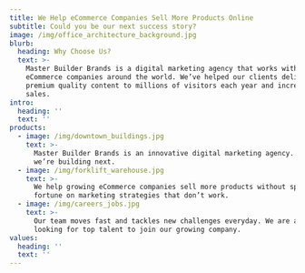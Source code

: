 ```yaml
---
title: We Help eCommerce Companies Sell More Products Online
subtitle: Could you be our next success story?
image: /img/office_architecture_background.jpg
blurb:
  heading: Why Choose Us?
  text: >-
    Master Builder Brands is a digital marketing agency that works with growing
    eCommerce companies around the world. We’ve helped our clients deliver
    premium quality content to millions of visitors each year and increase
    sales.
intro:
  heading: ''
  text: ''
products:
  - image: /img/downtown_buildings.jpg
    text: >-
      Master Builder Brands is an innovative digital marketing agency. See what
      we’re building next.
  - image: /img/forklift_warehouse.jpg
    text: >-
      We help growing eCommerce companies sell more products without spending a
      fortune on marketing strategies that don’t work.
  - image: /img/careers_jobs.jpg
    text: >-
      Our team moves fast and tackles new challenges everyday. We are always
      looking for top talent to join our growing company.
values:
  heading: ''
  text: ''
---
```


